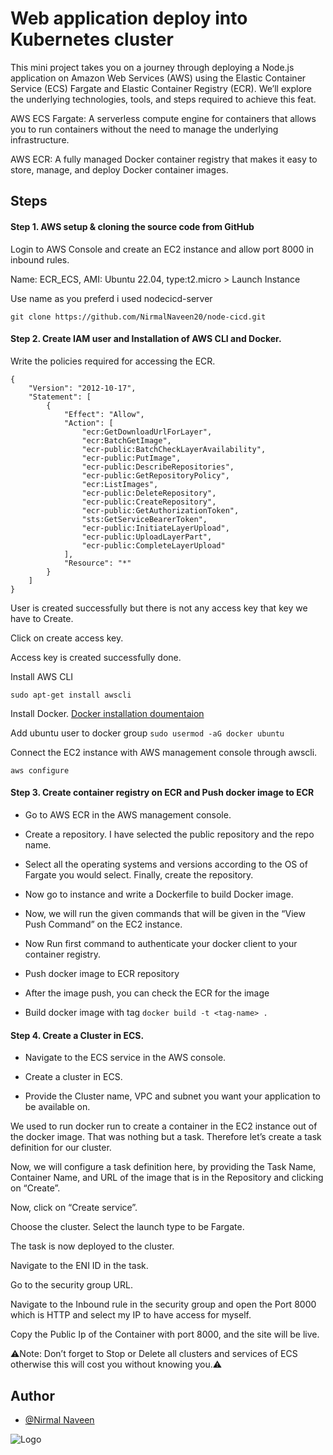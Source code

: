 
#  Web application deploy into Kubernetes cluster

This mini project takes you on a journey through deploying a Node.js application on Amazon Web Services (AWS) using the Elastic Container Service (ECS) Fargate and Elastic Container Registry (ECR). We’ll explore the underlying technologies, tools, and steps required to achieve this feat.

AWS ECS Fargate: A serverless compute engine for containers that allows you to run containers without the need to manage the underlying infrastructure.

AWS ECR: A fully managed Docker container registry that makes it easy to store, manage, and deploy Docker container images.

## Steps
#### Step 1. AWS setup & cloning the source code from GitHub

Login to AWS Console and create an EC2 instance and allow port 8000 in inbound rules.

Name: ECR_ECS, AMI: Ubuntu 22.04, type:t2.micro > Launch Instance

Use name as you preferd i used nodecicd-server

```
git clone https://github.com/NirmalNaveen20/node-cicd.git
```

#### Step 2. Create IAM user and Installation of AWS CLI and Docker.

Write the policies required for accessing the ECR.

```
{
    "Version": "2012-10-17",
    "Statement": [
        {
            "Effect": "Allow",
            "Action": [
                "ecr:GetDownloadUrlForLayer",
                "ecr:BatchGetImage",
                "ecr-public:BatchCheckLayerAvailability",
                "ecr-public:PutImage",
                "ecr-public:DescribeRepositories",
                "ecr-public:GetRepositoryPolicy",
                "ecr:ListImages",
                "ecr-public:DeleteRepository",
                "ecr-public:CreateRepository",
                "ecr-public:GetAuthorizationToken",
                "sts:GetServiceBearerToken",
                "ecr-public:InitiateLayerUpload",
                "ecr-public:UploadLayerPart",
                "ecr-public:CompleteLayerUpload"
            ],
            "Resource": "*"
        }
    ]
}
```

User is created successfully but there is not any access key that key we have to Create.

    
Click on create access key.

Access key is created successfully done.

Install AWS CLI

`sudo apt-get install awscli`

Install Docker. [Docker installation doumentaion](https://docs.docker.com/engine/install/ubuntu/)

Add ubuntu user to docker group `sudo usermod -aG docker ubuntu`

Connect the EC2 instance with AWS management console through awscli.

`aws configure`

#### Step 3. Create container registry on ECR and Push docker image to ECR

* Go to AWS ECR in the AWS management console.

* Create a repository. I have selected the public repository and the repo name.

* Select all the operating systems and versions according to the OS of Fargate you would select. Finally, create the repository.

* Now go to instance and write a Dockerfile to build Docker image.

* Now, we will run the given commands that will be given in the “View Push Command” on the EC2 instance.

* Now Run first command to authenticate your docker client to your container registry.

* Push docker image to ECR repository

* After the image push, you can check the ECR for the image

* Build docker image with tag `docker build -t <tag-name> .`

#### Step 4. Create a Cluster in ECS.

* Navigate to the ECS service in the AWS console.

* Create a cluster in ECS.

* Provide the Cluster name, VPC and subnet you want your application to be available on.

We used to run docker run to create a container in the EC2 instance out of the docker image. That was nothing but a task. Therefore let’s create a task definition for our cluster.

Now, we will configure a task definition here, by providing the Task Name, Container Name, and URL of the image that is in the Repository and clicking on “Create”.

Now, click on “Create service”.

Choose the cluster. Select the launch type to be Fargate.

The task is now deployed to the cluster.

Navigate to the ENI ID in the task.

Go to the security group URL.

Navigate to the Inbound rule in the security group and open the Port 8000 which is HTTP and select my IP to have access for myself.

Copy the Public Ip of the Container with port 8000, and the site will be live.

⚠Note: 
Don’t forget to Stop or Delete all clusters and services of ECS otherwise this will cost you without knowing you.⚠

## Author

- [@Nirmal Naveen](https://www.nirmalnaveen.com/)

![Logo](https://encrypted-tbn0.gstatic.com/images?q=tbn:ANd9GcTlPjhPV6D68kBoBq82reUr6ndqcI_n9YPSQ9WA3sqT_RAXpDVcujzTO1MmWrcmcGYeyA&usqp=CAU)


